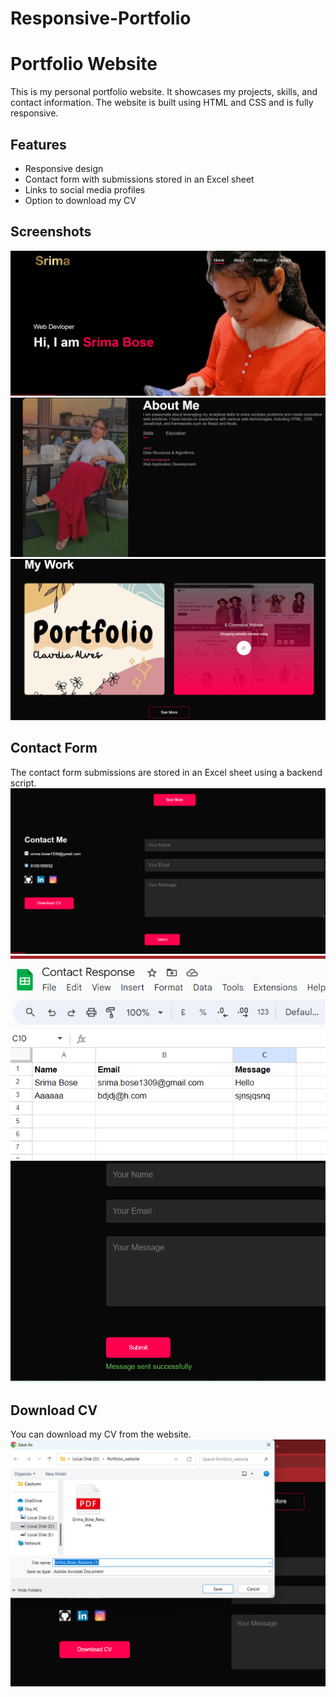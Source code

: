 # Responsive-Portfolio
# Portfolio Website

This is my personal portfolio website. It showcases my projects, skills, and contact information. The website is built using HTML and CSS and is fully responsive.

## Features

- Responsive design
- Contact form with submissions stored in an Excel sheet
- Links to social media profiles
- Option to download my CV

## Screenshots

![Screenshot 1](Screenshot1.png)
![Screenshot 2](Screenshot2.png)
![Screenshot 7](Screenshot7.png)

## Contact Form

The contact form submissions are stored in an Excel sheet using a backend script.
![Screenshot 3](Screenshot3.png)
![Screenshot 4](Screenshot4.png)
![Screenshot 5](Screenshot5.png)


## Download CV

You can download my CV from the website.
![Screenshot 6](Screenshot6.png)

